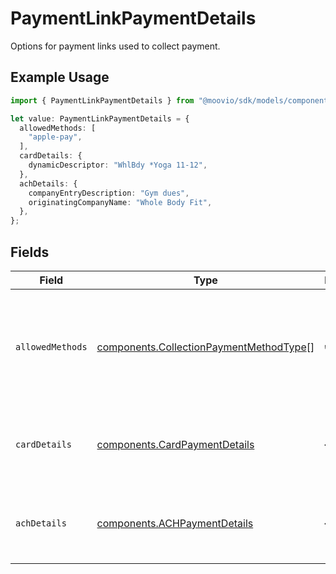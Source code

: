 # PaymentLinkPaymentDetails

Options for payment links used to collect payment.

## Example Usage

```typescript
import { PaymentLinkPaymentDetails } from "@moovio/sdk/models/components";

let value: PaymentLinkPaymentDetails = {
  allowedMethods: [
    "apple-pay",
  ],
  cardDetails: {
    dynamicDescriptor: "WhlBdy *Yoga 11-12",
  },
  achDetails: {
    companyEntryDescription: "Gym dues",
    originatingCompanyName: "Whole Body Fit",
  },
};
```

## Fields

| Field                                                                                              | Type                                                                                               | Required                                                                                           | Description                                                                                        |
| -------------------------------------------------------------------------------------------------- | -------------------------------------------------------------------------------------------------- | -------------------------------------------------------------------------------------------------- | -------------------------------------------------------------------------------------------------- |
| `allowedMethods`                                                                                   | [components.CollectionPaymentMethodType](../../models/components/collectionpaymentmethodtype.md)[] | :heavy_check_mark:                                                                                 | A list of payment methods that should be supported for this payment link.                          |
| `cardDetails`                                                                                      | [components.CardPaymentDetails](../../models/components/cardpaymentdetails.md)                     | :heavy_minus_sign:                                                                                 | Options for payment links used to collect a card payment.                                          |
| `achDetails`                                                                                       | [components.ACHPaymentDetails](../../models/components/achpaymentdetails.md)                       | :heavy_minus_sign:                                                                                 | Options for payment links used to collect an ACH payment.                                          |
